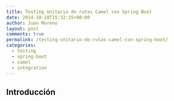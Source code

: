 ```yaml
---
title: Testing Unitario de rutas Camel con Spring Boot
date: 2014-10-28T15:32:15+00:00
author: Juan Moreno
layout: post
comments: true
permalink: /testing-unitario-de-rutas-camel-con-spring-boot/
categories:
  - testing
  - spring-boot
  - camel
  - integration  
---
```


## Introducción